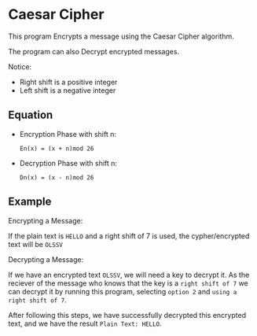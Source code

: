 # Caesar Cipher

This program Encrypts a message using the Caesar Cipher algorithm.

The program can also Decrypt encrypted messages.

Notice:

- Right shift is a positive integer
- Left shift is a negative integer

## Equation

- Encryption Phase with shift n:
  
  `En(x) = (x + n)mod 26`
- Decryption Phase with shift n:

    `Dn(x) = (x - n)mod 26`

## Example

Encrypting a Message:
  
If the plain text is `HELLO` and a right shift of 7 is used, the cypher/encrypted text will be `OLSSV`

Decrypting a Message:

If we have an encrypted text `OLSSV`, we will need a key to decrypt it. As the reciever of the message who knows that the key is a `right shift of 7` we can decrypt it by running this program, selecting `option 2` and `using a right shift of 7`.

After following this steps, we have successfully decrypted this encrypted text, and we have the result `Plain Text: HELLO`.
